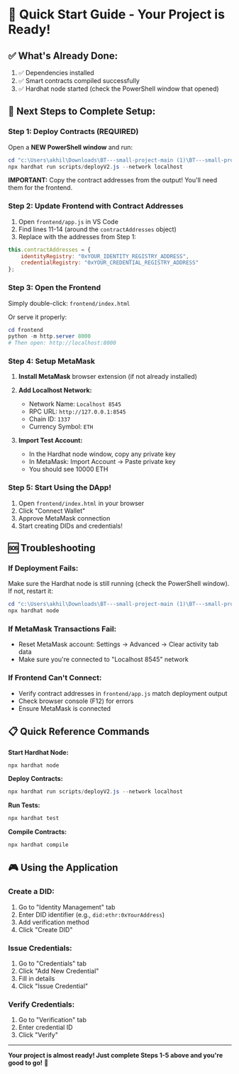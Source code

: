 # 🚀 Quick Start Guide - Your Project is Ready!

## ✅ What's Already Done:
1. ✅ Dependencies installed
2. ✅ Smart contracts compiled successfully
3. ✅ Hardhat node started (check the PowerShell window that opened)

## 🎯 Next Steps to Complete Setup:

### Step 1: Deploy Contracts (REQUIRED)
Open a **NEW PowerShell window** and run:
```powershell
cd "c:\Users\akhil\Downloads\BT---small-project-main (1)\BT---small-project-main\DEMISE\decentralized-identity-js"
npx hardhat run scripts/deployV2.js --network localhost
```

**IMPORTANT:** Copy the contract addresses from the output! You'll need them for the frontend.

### Step 2: Update Frontend with Contract Addresses
1. Open `frontend/app.js` in VS Code
2. Find lines 11-14 (around the `contractAddresses` object)
3. Replace with the addresses from Step 1:
```javascript
this.contractAddresses = {
    identityRegistry: "0xYOUR_IDENTITY_REGISTRY_ADDRESS",
    credentialRegistry: "0xYOUR_CREDENTIAL_REGISTRY_ADDRESS"
};
```

### Step 3: Open the Frontend
Simply double-click: `frontend/index.html`

Or serve it properly:
```powershell
cd frontend
python -m http.server 8000
# Then open: http://localhost:8000
```

### Step 4: Setup MetaMask
1. **Install MetaMask** browser extension (if not already installed)
2. **Add Localhost Network:**
   - Network Name: `Localhost 8545`
   - RPC URL: `http://127.0.0.1:8545`
   - Chain ID: `1337`
   - Currency Symbol: `ETH`

3. **Import Test Account:**
   - In the Hardhat node window, copy any private key
   - In MetaMask: Import Account → Paste private key
   - You should see 10000 ETH

### Step 5: Start Using the DApp!
1. Open `frontend/index.html` in your browser
2. Click "Connect Wallet"
3. Approve MetaMask connection
4. Start creating DIDs and credentials!

## 🆘 Troubleshooting

### If Deployment Fails:
Make sure the Hardhat node is still running (check the PowerShell window).
If not, restart it:
```powershell
cd "c:\Users\akhil\Downloads\BT---small-project-main (1)\BT---small-project-main\DEMISE\decentralized-identity-js"
npx hardhat node
```

### If MetaMask Transactions Fail:
- Reset MetaMask account: Settings → Advanced → Clear activity tab data
- Make sure you're connected to "Localhost 8545" network

### If Frontend Can't Connect:
- Verify contract addresses in `frontend/app.js` match deployment output
- Check browser console (F12) for errors
- Ensure MetaMask is connected

## 📋 Quick Reference Commands

**Start Hardhat Node:**
```powershell
npx hardhat node
```

**Deploy Contracts:**
```powershell
npx hardhat run scripts/deployV2.js --network localhost
```

**Run Tests:**
```powershell
npx hardhat test
```

**Compile Contracts:**
```powershell
npx hardhat compile
```

## 🎮 Using the Application

### Create a DID:
1. Go to "Identity Management" tab
2. Enter DID identifier (e.g., `did:ethr:0xYourAddress`)
3. Add verification method
4. Click "Create DID"

### Issue Credentials:
1. Go to "Credentials" tab
2. Click "Add New Credential"
3. Fill in details
4. Click "Issue Credential"

### Verify Credentials:
1. Go to "Verification" tab
2. Enter credential ID
3. Click "Verify"

---

**Your project is almost ready! Just complete Steps 1-5 above and you're good to go!** 🎉
